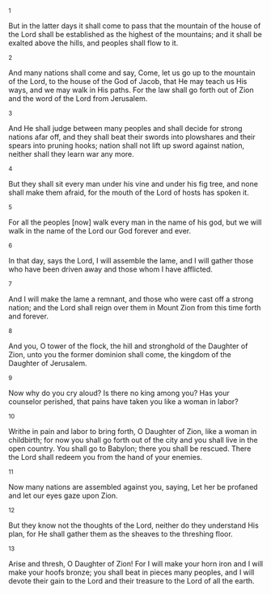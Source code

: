 <sup>1</sup> 

But in the latter days it shall come to pass that the mountain of the house of the Lord shall be established as the highest of the mountains; and it shall be exalted above the hills, and peoples shall flow to it. 

<sup>2</sup> 

And many nations shall come and say, Come, let us go up to the mountain of the Lord, to the house of the God of Jacob, that He may teach us His ways, and we may walk in His paths. For the law shall go forth out of Zion and the word of the Lord from Jerusalem. 

<sup>3</sup> 

And He shall judge between many peoples and shall decide for strong nations afar off, and they shall beat their swords into plowshares and their spears into pruning hooks; nation shall not lift up sword against nation, neither shall they learn war any more. 

<sup>4</sup> 

But they shall sit every man under his vine and under his fig tree, and none shall make them afraid, for the mouth of the Lord of hosts has spoken it. 

<sup>5</sup> 

For all the peoples [now] walk every man in the name of his god, but we will walk in the name of the Lord our God forever and ever. 

<sup>6</sup> 

In that day, says the Lord, I will assemble the lame, and I will gather those who have been driven away and those whom I have afflicted. 

<sup>7</sup> 

And I will make the lame a remnant, and those who were cast off a strong nation; and the Lord shall reign over them in Mount Zion from this time forth and forever. 

<sup>8</sup> 

And you, O tower of the flock, the hill and stronghold of the Daughter of Zion, unto you the former dominion shall come, the kingdom of the Daughter of Jerusalem. 

<sup>9</sup> 

Now why do you cry aloud? Is there no king among you? Has your counselor perished, that pains have taken you like a woman in labor? 

<sup>10</sup> 

Writhe in pain and labor to bring forth, O Daughter of Zion, like a woman in childbirth; for now you shall go forth out of the city and you shall live in the open country. You shall go to Babylon; there you shall be rescued. There the Lord shall redeem you from the hand of your enemies. 

<sup>11</sup> 

Now many nations are assembled against you, saying, Let her be profaned and let our eyes gaze upon Zion. 

<sup>12</sup> 

But they know not the thoughts of the Lord, neither do they understand His plan, for He shall gather them as the sheaves to the threshing floor. 

<sup>13</sup> 

Arise and thresh, O Daughter of Zion! For I will make your horn iron and I will make your hoofs bronze; you shall beat in pieces many peoples, and I will devote their gain to the Lord and their treasure to the Lord of all the earth.